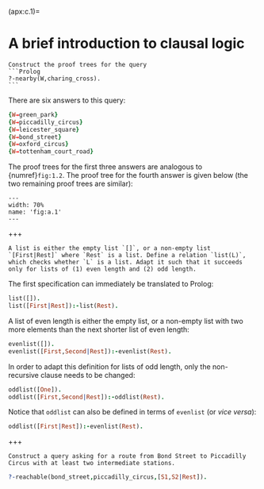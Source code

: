 <!--H3: Section C.1-->
(apx:c.1)=
# A brief introduction to clausal logic #

````{solution} ex:1.2
Construct the proof trees for the query
```Prolog
?-nearby(W,charing_cross).
```
````

There are six answers to this query:
```Prolog
{W→green_park}
{W→piccadilly_circus}
{W→leicester_square}
{W→bond_street}
{W→oxford_circus}
{W→tottenham_court_road}
```
The proof trees for the first three answers are analogous to {numref}`fig:1.2`. The proof tree for the fourth answer is given below (the two remaining proof trees are similar):
```{figure} /src/fig/appendices/image002.svg
---
width: 70%
name: 'fig:a.1'
---
```

+++

```{solution} ex:1.4
A list is either the empty list `[]`, or a non-empty list `[First|Rest]` where `Rest` is a list. Define a relation `list(L)`, which checks whether `L` is a list. Adapt it such that it succeeds only for lists of (1) even length and (2) odd length.
```

The first specification can immediately be translated to Prolog:
```Prolog
list([]).
list([First|Rest]):-list(Rest).
```
A list of even length is either the empty list, or a non-empty list with two more elements than the next shorter list of even length:
```Prolog
evenlist([]).
evenlist([First,Second|Rest]):-evenlist(Rest).
```
In order to adapt this definition for lists of odd length, only the non-recursive clause needs to be changed:
```Prolog
oddlist([One]).
oddlist([First,Second|Rest]):-oddlist(Rest).
```
Notice that `oddlist` can also be defined in terms of `evenlist` (or *vice versa*):
```Prolog
oddlist([First|Rest]):-evenlist(Rest).
```

+++

```{solution} ex:1.5
Construct a query asking for a route from Bond Street to Piccadilly Circus with at least two intermediate stations.
```

```Prolog
?-reachable(bond_street,piccadilly_circus,[S1,S2|Rest]).
```
